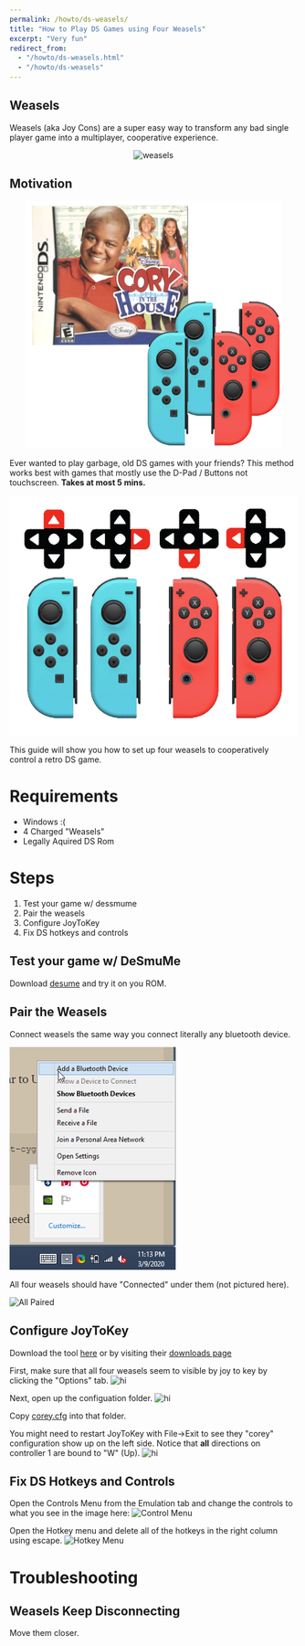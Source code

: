 ```yaml
---
permalink: /howto/ds-weasels/
title: "How to Play DS Games using Four Weasels"
excerpt: "Very fun"
redirect_from:
  - "/howto/ds-weasels.html"
  - "/howto/ds-weasels"
---
```


## Weasels

Weasels (aka Joy Cons) are a super easy way to transform any bad single player game into a multiplayer, cooperative experience.

<p align="center">
  <img src="https://www.defygaminguk.com/wp-content/uploads/2019/06/default-shell-600x408.png" alt="weasels" width="400"/>
</p>

## Motivation


<p align="center">
  <img src="/images/howto-ds-weasels-corey.png" alt="corey" width="450"/>
</p>

Ever wanted to play garbage, old DS games with your friends?
This method works best with games that mostly use the D-Pad / Buttons not touchscreen.
**Takes at most 5 mins.**


<p align="center">
  <img src="/images/howto-ds-weasels-jc-and-dir.png" alt="motivation" width="600"/>
</p>

This guide will show you how to set up four weasels to cooperatively control a retro DS game.


# Requirements

* Windows :( 
* 4 Charged "Weasels"
* Legally Aquired DS Rom

# Steps

1. Test your game w/ dessmume
2. Pair the weasels
3. Configure JoyToKey 
4. Fix DS hotkeys and controls

## Test your game w/ DeSmuMe 

Download [desume](http://desmume.org/download/) and try it on you ROM.

## Pair the Weasels

Connect weasels the same way you connect literally any bluetooth device.

![Bluetooth](/images/howto-ds-weasels-bluetooth-begin.png)

All four weasels should have "Connected" under them (not pictured here).

![All Paired](https://i.imgur.com/P7hqxPY.png)

## Configure JoyToKey 

Download the tool [here](https://kkevlar.github.io/files/JoyToKey_en.zip) or by visiting their [downloads page](https://joytokey.net/en/download)

First, make sure that all four weasels seem to visible by joy to key by clicking the "Options" tab.
![hi](https://i.imgur.com/PvEFg4B.png)

Next, open up the configuation folder.
![hi](https://i.imgur.com/iDZi4fk.png)

Copy [corey.cfg](/files/corey.cfg) into that folder.

You might need to restart JoyToKey with File->Exit to see they "corey" configuration show up on the left side.
Notice that **all** directions on controller 1 are bound to "W" (Up).
![hi](https://i.imgur.com/BQn2P9a.png)


## Fix DS Hotkeys and Controls

Open the Controls Menu from the Emulation tab and change the controls to what you see in the image here:
![Control Menu](https://i.imgur.com/RDqyFEL.png)

Open the Hotkey menu and delete all of the hotkeys in the right column using escape.
![Hotkey Menu](https://i.imgur.com/o4ozMxG.png)

# Troubleshooting

## Weasels Keep Disconnecting

Move them closer.


